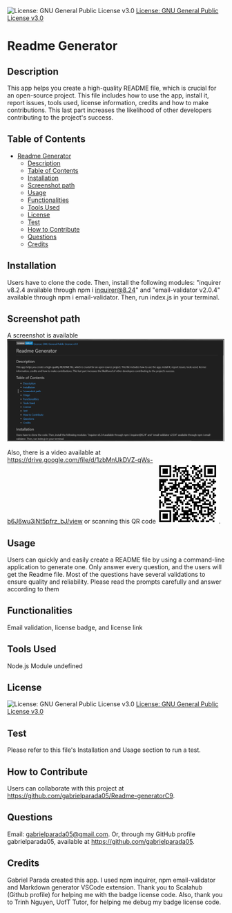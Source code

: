 
![License: GNU General Public License v3.0](https://img.shields.io/badge/License-GPLv3-blue.svg)
[License: GNU General Public License v3.0](https://www.gnu.org/licenses/gpl-3.0)

# Readme Generator

## Description
This app helps you create a high-quality README file, which is crucial for an open-source project. This file includes how to use the app, install it, report issues, tools used, license information, credits and how to make contributions. This last part increases the likelihood of other developers contributing to the project's success.

## Table of Contents
- [Readme Generator](#readme-generator)
  - [Description](#description)
  - [Table of Contents](#table-of-contents)
  - [Installation](#installation)
  - [Screenshot path](#screenshot-path)
  - [Usage](#usage)
  - [Functionalities](#functionalities)
  - [Tools Used](#tools-used)
  - [License](#license)
  - [Test](#test)
  - [How to Contribute](#how-to-contribute)
  - [Questions](#questions)
  - [Credits](#credits)

## Installation 
Users have to clone the code. Then, install the following modules: "inquirer v8.2.4 available through npm i inquirer@8.24" and "email-validator v2.0.4" available through npm i email-validator. Then, run index.js in your terminal. 

## Screenshot path
A screenshot is available ![screenshot](./screenshot.png)

Also, there is a video available at https://drive.google.com/file/d/1zbMnUkDVZ-qWs-b6J6wu3iNt5pfrz_bJ/view  or scanning this QR code ![QR code video](video%20demo%20qr-code.png).

## Usage
Users can quickly and easily create a README file by using a command-line application to generate one. Only answer every question, and the users will get the Readme file. Most of the questions have several validations to ensure quality and reliability. Please read the prompts carefully and answer according to them

## Functionalities
Email validation, license badge, and license link

## Tools Used
Node.js Module
undefined

## License
![License: GNU General Public License v3.0](https://img.shields.io/badge/License-GPLv3-blue.svg)
[License: GNU General Public License v3.0](https://www.gnu.org/licenses/gpl-3.0)

## Test
Please refer to this file's Installation and Usage section to run a test. 

## How to Contribute  
Users can collaborate with this project at https://github.com/gabrielparada05/Readme-generatorC9.

## Questions 
 Email: [gabrielparada05@gmail.com](mailto:gabrielparada05@gmail.com). Or, through my GitHub profile gabrielparada05, available at https://github.com/gabrielparada05.


## Credits
Gabriel Parada created this app. I used npm inquirer, npm email-validator and Markdown generator VSCode extension. Thank you to Scalahub (Github profile) for helping me with the badge license code. Also, thank you to Trinh Nguyen, UofT Tutor, for helping me debug my badge license code.  

